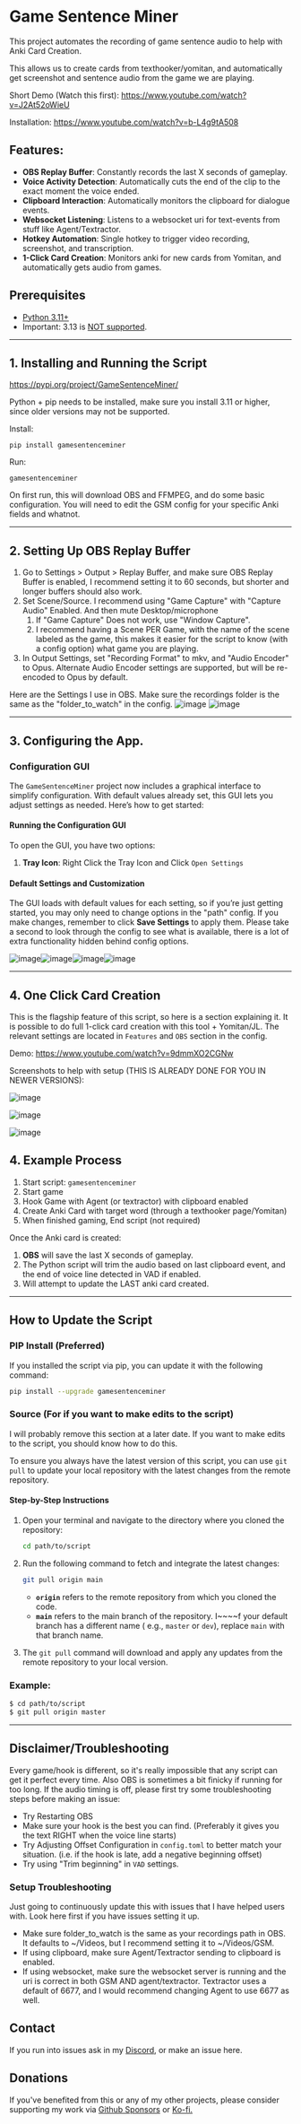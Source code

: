 # Game Sentence Miner

This project automates the recording of game sentence audio to help with Anki Card Creation.

This allows us to create cards from texthooker/yomitan, and automatically get screenshot and sentence audio from the
game we are playing.

Short Demo (Watch this first): https://www.youtube.com/watch?v=J2At52oWieU

Installation: https://www.youtube.com/watch?v=b-L4g9tA508

## Features:

- **OBS Replay Buffer**: Constantly records the last X seconds of gameplay.
- **Voice Activity Detection**: Automatically cuts the end of the clip to the exact moment the voice ended.
- **Clipboard Interaction**: Automatically monitors the clipboard for dialogue events.
- **Websocket Listening**: Listens to a websocket uri for text-events from stuff like Agent/Textractor.
- **Hotkey Automation**: Single hotkey to trigger video recording, screenshot, and transcription.
- **1-Click Card Creation**: Monitors anki for new cards from Yomitan, and automatically gets audio from games.

## Prerequisites

- [Python 3.11+](https://www.python.org/downloads/release/python-3119/)
- Important: 3.13 is [NOT supported](https://stackoverflow.com/questions/79175945/keyerror-version-installing-openai-whisper-on-python-3-13).

---

## 1. Installing and Running the Script

https://pypi.org/project/GameSentenceMiner/

Python + pip needs to be installed, make sure you install 3.11 or higher, since older versions may not be supported.

Install:
```commandline
pip install gamesentenceminer
```

Run:
```commandline
gamesentenceminer
```

On first run, this will download OBS and FFMPEG, and do some basic configuration. You will need to edit the GSM config for your specific Anki fields and whatnot.

---

## 2. Setting Up OBS Replay Buffer

1. Go to Settings > Output > Replay Buffer, and make sure OBS Replay Buffer is enabled, I recommend setting it to 60 seconds, but shorter and longer buffers should also work.
2. Set Scene/Source. I recommend using "Game Capture" with "Capture Audio" Enabled. And then mute Desktop/microphone
    1. If "Game Capture" Does not work, use "Window Capture".
    2. I recommend having a Scene PER Game, with the name of the scene labeled as the game, this makes it easier for the
       script to know (with a config option) what game you are playing.
3. In Output Settings, set "Recording Format" to mkv, and "Audio Encoder" to Opus. Alternate Audio Encoder settings are supported, but will be re-encoded to Opus by default.

Here are the Settings I use in OBS. Make sure the recordings folder is the same as the "folder_to_watch" in the config.
![image](https://github.com/user-attachments/assets/0056816d-af3c-4a3c-bc6a-4aff5c28cadb)
![image](https://github.com/user-attachments/assets/dd2f95a6-f546-41d9-8136-de7b1b035a5d)

---

## 3. Configuring the App.

### Configuration GUI

The `GameSentenceMiner` project now includes a graphical interface to simplify configuration. With default values
already set, this GUI lets you adjust settings as needed. Here’s how to get started:

#### Running the Configuration GUI

To open the GUI, you have two options:

1. **Tray Icon**: Right Click the Tray Icon and Click `Open Settings`

#### Default Settings and Customization

The GUI loads with default values for each setting, so if you’re just getting started, you may only need to change options
in the "path" config. If you make changes, remember to click **Save Settings** to apply them.
Please take a second to look through the config to see what is available, there is a lot of extra functionality hidden
behind config options.

![image](https://github.com/user-attachments/assets/ffac9888-de0a-412b-817f-e22a55ce7b55)![image](https://github.com/user-attachments/assets/981c112a-1ddc-4e07-9c39-57fe46644ff5)![image](https://github.com/user-attachments/assets/29470a97-6013-4ca8-9059-48af735eb3a8)![image](https://github.com/user-attachments/assets/8e9c8f03-dc43-4822-a3c5-43f36ca65364)


---


## 4. One Click Card Creation

This is the flagship feature of this script, so here is a section explaining it. It is possible to do full 1-click card
creation with this tool + Yomitan/JL. The relevant settings are located in `Features` and `OBS` section in the config.

Demo: https://www.youtube.com/watch?v=9dmmXO2CGNw

Screenshots to help with setup (THIS IS ALREADY DONE FOR YOU IN NEWER VERSIONS):

![image](https://github.com/user-attachments/assets/7de031e9-ce28-42eb-a8fd-0e60ef70dc3d)

![image](https://github.com/user-attachments/assets/b0c70a1a-65b5-4fe7-a7e4-ccb0b9a5b249)

![image](https://github.com/user-attachments/assets/4cf492eb-12a2-429f-aa0e-f87fc0fa6270)

## 4. Example Process

1. Start script: `gamesentenceminer`
2. Start game
3. Hook Game with Agent (or textractor) with clipboard enabled
4. Create Anki Card with target word (through a texthooker page/Yomitan)
5. When finished gaming, End script (not required)

Once the Anki card is created:

1. **OBS** will save the last X seconds of gameplay.
2. The Python script will trim the audio based on last clipboard event, and the end of voice line detected in VAD if
   enabled.
3. Will attempt to update the LAST anki card created.

---

## How to Update the Script

### PIP Install (Preferred)

If you installed the script via pip, you can update it with the following command:
```bash
pip install --upgrade gamesentenceminer
```


### Source (For if you want to make edits to the script)

I will probably remove this section at a later date. If you want to make edits to the script, you should know how to do this.

To ensure you always have the latest version of this script, you can use `git pull` to update your local repository with
the latest changes from the remote repository.

#### Step-by-Step Instructions

1. Open your terminal and navigate to the directory where you cloned the repository:
    ```bash
    cd path/to/script
    ```

2. Run the following command to fetch and integrate the latest changes:
    ```bash
    git pull origin main
    ```

    - **`origin`** refers to the remote repository from which you cloned the code.
    - **`main`** refers to the main branch of the repository. I~~~~f your default branch has a different name (
      e.g., `master` or `dev`), replace `main` with that branch name.

3. The `git pull` command will download and apply any updates from the remote repository to your local version.

### Example:

```bash
$ cd path/to/script
$ git pull origin master
```

---

## Disclaimer/Troubleshooting

Every game/hook is different, so it's really impossible that any script can get it perfect every time. Also OBS is
sometimes a bit finicky if running for too long. If the audio timing is off, please first try some troubleshooting
steps before making an issue:

- Try Restarting OBS
- Make sure your hook is the best you can find. (Preferably it gives you the text RIGHT when the voice line starts)
- Try Adjusting Offset Configuration in `config.toml` to better match your situation. (i.e. if the hook is late, add a
  negative beginning offset)
- Try using "Trim beginning" in `VAD` settings.

### Setup Troubleshooting

Just going to continuously update this with issues that I have helped users with. Look here first if you have issues
setting it up.

- Make sure folder_to_watch is the same as your recordings path in OBS. It defaults to ~/Videos, but I recommend setting
  it to ~/Videos/GSM.
- If using clipboard, make sure Agent/Textractor sending to clipboard is enabled.
- If using websocket, make sure the websocket server is running and the uri is correct in both GSM AND agent/textractor. Textractor uses a default of 6677, and I would recommend changing Agent to use 6677 as well.


## Contact

If you run into issues ask in my [Discord](https://discord.gg/yP8Qse6bb8), or make an issue here.

## Donations

If you've benefited from this or any of my other projects, please consider supporting my work
via [Github Sponsors](https://github.com/sponsors/bpwhelan) or [Ko-fi.](https://ko-fi.com/beangate)
